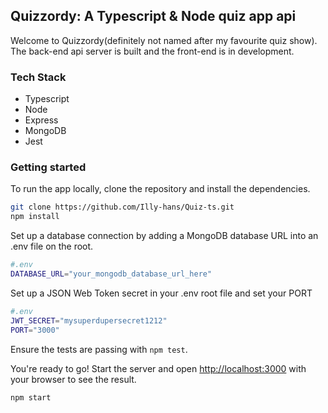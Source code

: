 ## Quizzordy: A Typescript & Node quiz app api

Welcome to Quizzordy(definitely not named after my favourite quiz show). The back-end api server is built and the front-end is in development. 

### Tech Stack 
- Typescript 
- Node
- Express 
- MongoDB
- Jest


### Getting started

To run the app locally, clone the repository and install the dependencies.

```bash
git clone https://github.com/Illy-hans/Quiz-ts.git
npm install
```

Set up a database connection by adding a MongoDB database URL into an .env file on the root.

```bash
#.env
DATABASE_URL="your_mongodb_database_url_here"
```

Set up a JSON Web Token secret in your .env root file and set your PORT

```bash
#.env
JWT_SECRET="mysuperdupersecret1212"
PORT="3000"
```

Ensure the tests are passing with `npm test`. 

You're ready to go! Start the server and open [http://localhost:3000](http://localhost:3000) with your browser to see the result.

```bash
npm start
```
